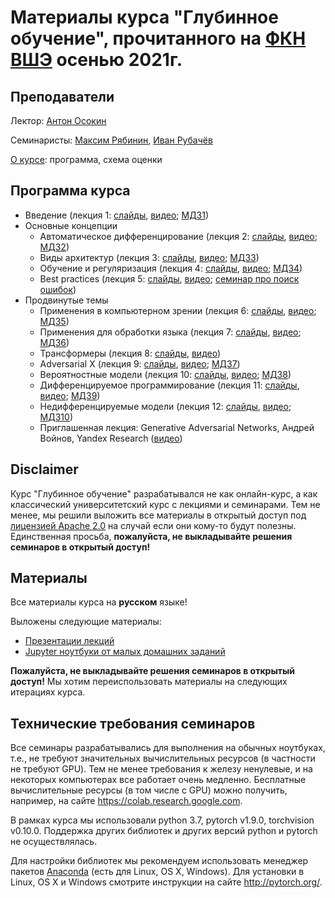# Материалы курса "Глубинное обучение", прочитанного на [ФКН ВШЭ](https://cs.hse.ru/) осенью 2021г.

## Преподаватели
Лектор: [Антон Осокин](https://aosokin.github.io/)

Семинаристы: [Максим Рябинин](https://www.hse.ru/staff/mryabinin), [Иван Рубачёв](https://www.hse.ru/org/persons/190912012)

[О курсе](lectures/DL21-fall-about.pdf): программа, схема оценки

## Программа курса
* Введение (лекция 1: [слайды](../2020-fall/lectures/DL20-fall-lecture1-intro.pdf), [видео](https://youtu.be/k3QZU5a1oRA); [МДЗ1](homeworks_small/shw1/DL21-fall-shw1.ipynb))
* Основные концепции
  - Автоматическое дифференцирование (лекция 2: [слайды](../2020-fall/lectures/DL20-fall-lecture2-backprop.pdf), [видео](https://youtu.be/cKMaEpf4MeU); [МДЗ2](homeworks_small/shw2/DL21-fall-shw2.ipynb))
  - Виды архитектур (лекция 3: [слайды](../2020-fall/lectures/DL20-fall-lecture3-models.pdf), [видео](https://youtu.be/Uim4xLhXjRE); [МДЗ3](homeworks_small/shw3/DL21-fall-shw3.ipynb))
  - Обучение и регуляризация (лекция 4: [слайды](../2020-fall/lectures/DL20-fall-lecture4-training.pdf), [видео](https://youtu.be/kE3AicLd5KE); [МДЗ4](homeworks_small/shw4/DL21-fall-shw4.ipynb))
  - Best practices (лекция 5: [слайды](lectures/DL21-fall-lecture5-bestpractices.pdf), [видео](https://www.youtube.com/watch?v=a-uDKh-4ixQ); [семинар про поиск ошибок](homeworks_small/looking_for_bugs/readme.md))
* Продвинутые темы
  - Применения в компьютерном зрении (лекция 6: [слайды](lectures/DL21-fall-lecture6-deepvision.pdf), [видео](https://www.youtube.com/watch?v=FrkuOflT61M); [МДЗ5](homeworks_small/shw5/DL21-fall-shw5.ipynb))
  - Применения для обработки языка (лекция 7: [слайды](https://github.com/aosokin/dl_cshse_ami/blob/691b3578d1b826c0fa29bbdc2db7aa77449a46b2/2021-fall/lectures/DL21-fall-lecture7-deepnlp.pdf), [видео](https://www.youtube.com/watch?v=IyuHDYV13EA); [МДЗ6](homeworks_small/shw6/DL21-fall-shw6.ipynb))
  - Трансформеры (лекция 8: [слайды](lectures/DL21-fall-lecture8-transformers.pdf), [видео](https://www.youtube.com/watch?v=49kRaELWdt4))
  - Adversarial X (лекция 9: [слайды](lectures/DL21-fall-lecture9-adversarialX.pdf), [видео](https://youtu.be/uLq1R8oI_lo); [МДЗ7](homeworks_small/shw7/DL21-fall-shw7.ipynb))
  - Вероятностные модели (лекция 10: [слайды](lectures/DL21-fall-lecture10-probmodels.pdf), [видео](https://youtu.be/hXXa5rja5Cc); [МДЗ8](homeworks_small/shw8/DL21-fall-shw8.ipynb))
  - Дифференцируемое программирование (лекция 11: [слайды](lectures/DL21-fall-lecture11-differentiableprogramming.pdf), [видео](https://youtu.be/t7N0oji9-NE); [МДЗ9](homeworks_small/shw9/DL21-fall-shw9.ipynb))
  - Недифференцируемые модели (лекция 12: [слайды](lectures/DL21-fall-lecture12-nondiffnets.pdf), [видео](https://youtu.be/07sDWzu9Zug); [МДЗ10](homeworks_small/shw10/DL21-fall-shw10.ipynb))
  - Приглашенная лекция: Generative Adversarial Networks, Андрей Войнов, Yandex Research ([видео](https://youtu.be/d2T-GlNLVtI))

## Disclaimer
Курс "Глубинное обучение" разрабатывался не как онлайн-курс, а как классический университетский курс с лекциями и семинарами.
Тем не менее, мы решили выложить все материалы в открытый доступ под [лицензией Apache 2.0](../LICENSE) на случай если они кому-то будут полезны.
Единственная просьба, **пожалуйста, не выкладывайте решения семинаров в открытый доступ!** 
  
## Материалы
Все материалы курса на **русском** языке!

Выложены следующие материалы:
* [Презентации лекций](lectures)
* [Jupyter ноутбуки от малых домашних заданий](homeworks_small) 

**Пожалуйста, не выкладывайте решения семинаров в открытый доступ!** Мы хотим переиспользовать материалы на следующих итерациях курса.
 
## Технические требования семинаров
Все семинары разрабатывались для выполнения на обычных ноутбуках, т.е., не требуют значительных вычислительных ресурсов (в частности не требуют GPU). Тем не менее требования к железу ненулевые, и на некоторых компьютерах все работает очень медленно. Бесплатные вычислительные ресурсы (в том числе с GPU) можно получить, например, на сайте https://colab.research.google.com.

В рамках курса мы использовали python 3.7, pytorch v1.9.0, torchvision v0.10.0. Поддержка других библиотек и других версий python и pytorch не осуществлялась.
 
Для настройки библиотек мы рекомендуем использовать менеджер пакетов [Anaconda](https://www.anaconda.com/) (есть для Linux, OS X, Windows). Для установки в Linux, OS X и Windows смотрите инструкции на сайте http://pytorch.org/. 
 
